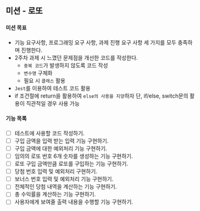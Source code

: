 ## 미션 - 로또

#### 미션 목표
- 기능 요구사항, 프로그래밍 요구 사항, 과제 진행 요구 사항 세 가지를 모두 충족하며 진행한다.
- 2주차 과제 시 느꼈던 문제점을 개선한 코드를 작성한다.
  - `중복 코드`가 발생하지 않도록 코드 작성
  - `변수명` 구체화
  - 필요 시 `클래스` 활용
- `Jest`를 이용하여 테스트 코드 활용
- if 조건절에 return을 활용하여 `else의 사용을 지양`하자
  단, if/else, switch문의 활용이 직관적일 경우 사용 가능

#### 기능 목록
- [ ] 테스트에 사용할 코드 작성하기.
- [ ] 구입 금액을 입력 받는 입력 기능 구현하기.
- [ ] 구입 금액에 대한 예외처리 기능 구현하기.
- [ ] 임의의 로또 번호 6개 숫자를 생성하는 기능 구현하기.
- [ ] 로또 구입 금액만큼 로또를 구입하는 기능 구현하기.
- [ ] 당첨 번호 입력 및 예외처리 구현하기.
- [ ] 보너스 번호 입력 및 예외처리 기능 구현하기.
- [ ] 전체적인 당첨 내역을 계산하는 기능 구현하기.
- [ ] 총 수익률을 계산하는 기능 구현하기.
- [ ] 사용자에게 보여줄 출력 내용을 수행할 기능 구현하기.
